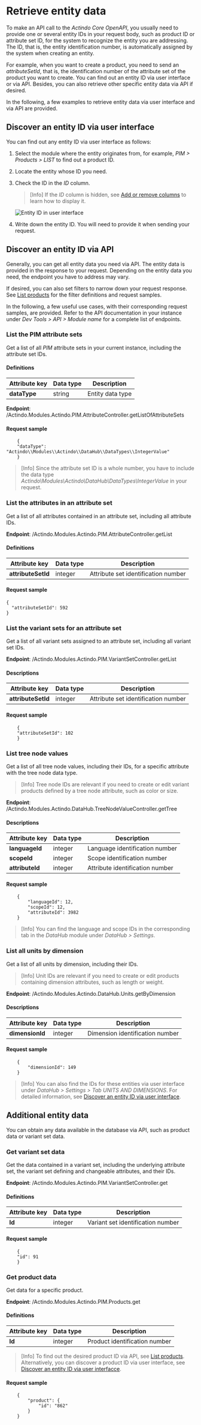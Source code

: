 # Retrieve entity data

To make an API call to the *Actindo Core OpenAPI*, you usually need to provide one or several entity IDs in your request body, such as product ID or attribute set ID, for the system to recognize the entity you are addressing. The ID, that is, the entity identification number, is automatically assigned by the system when creating an entity.

For example, when you want to create a product, you need to send an *attributeSetId*, that is, the identification number of the attribute set of the product you want to create. You can find out an entity ID via user interface or via API. Besides, you can also retrieve other specific entity data via API if desired.

In the following, a few examples to retrieve entity data via user interface and via API are provided. 


## Discover an entity ID via user interface

You can find out any entity ID via user interface as follows:

1. Select the module where the entity originates from, for example, *PIM > Products > LIST* to find out a product ID.

2. Locate the entity whose ID you need.

3. Check the ID in the *ID* column. 

    > [Info] If the *ID* column is hidden, see [Add or remove columns](../../Core1Platform//UsingCore1/05_WorkWithLists.md#add-or-remove-columns) to learn how to display it. 

    ![Entity ID in user interface](../../Assets/Screenshots/PIM/API/EntityID_UI.png "[Entity ID in user interface]")

4. Write down the entity ID. You will need to provide it when sending your request.


## Discover an entity ID via API

Generally, you can get all entity data you need via API. The entity data is provided in the response to your request. Depending on the entity data you need, the endpoint you have to address may vary. 

If desired, you can also set filters to narrow down your request response. See [List products](./05_ManageProducts.md#list-products) for the filter definitions and request samples.

In the following, a few useful use cases, with their corresponding request samples, are provided.  Refer to the API documentation in your instance under *Dev Tools > API > Module name* for a complete list of endpoints.


### List the PIM attribute sets

Get a list of all *PIM* attribute sets in your current instance, including the attribute set IDs.

#### Definitions

| Attribute key  | Data type | Description | 
| ---------------|-----------|-------------| 
| **dataType**   | string    | Entity data type |   

**Endpoint**: /Actindo.Modules.Actindo.PIM.AttributeController.getListOfAttributeSets

#### Request sample

        {
        "dataType": "Actindo\\Modules\\Actindo\\DataHub\\DataTypes\\IntegerValue"
        }

> [Info] Since the attribute set ID is a whole number, you have to include the data type *Actindo\\Modules\\Actindo\\DataHub\\DataTypes\\IntegerValue* in your request.  

[comment]: <> (Stimmt das so? Response scheint zu stimmen)


### List the attributes in an attribute set

Get a list of all attributes contained in an attribute set, including all attribute IDs. 

**Endpoint**: /Actindo.Modules.Actindo.PIM.AttributeController.getList
 
#### Definitions

| Attribute key  | Data type | Description |  
| ---------------|-----------|-------------|
| **attributeSetId** | integer | Attribute set identification number | 

#### Request sample

    {
      "attributeSetId": 592
    }


### List the variant sets for an attribute set

Get a list of all variant sets assigned to an attribute set, including all variant set IDs.

**Endpoint**: /Actindo.Modules.Actindo.PIM.VariantSetController.getList

#### Descriptions

| Attribute key  | Data type | Description |   
| ---------------|-----------|-------------|
| **attributeSetId** | integer | Attribute set identification number | 

#### Request sample

        {
        "attributeSetId": 102
        }


### List tree node values

Get a list of all tree node values, including their IDs, for a specific attribute with the  tree node data type. 

> [Info] Tree node IDs are relevant if you need to create or edit variant products defined by a tree node attribute, such as color or size. 

**Endpoint**: /Actindo.Modules.Actindo.DataHub.TreeNodeValueController.getTree

#### Descriptions

| Attribute key  | Data type | Description |   
| ---------------|-----------|-------------|
| **languageId** | integer | Language identification number |
| **scopeId**    | integer | Scope identification number |
| **attributeId** | integer | Attribute identification number |

#### Request sample

        {
            "languageId": 12,
            "scopeId": 12,
            "attributeId": 3982
        }

> [Info] You can find the language and scope IDs in the corresponding tab in the *DataHub* module under *DataHub > Settings*.


### List all units by dimension

Get a list of all units by dimension, including their IDs.  

> [Info] Unit IDs are relevant if you need to create or edit products containing dimension attributes, such as length or weight. 

**Endpoint**: /Actindo.Modules.Actindo.DataHub.Units.getByDimension

#### Descriptions

| Attribute key  | Data type | Description |   
| ---------------|-----------|-------------|
| **dimensionId** | integer | Dimension identification number |

#### Request sample

        {
            "dimensionId": 149
        }

> [Info] You can also find the IDs for these entities via user interface under *DataHub > Settings > Tab UNITS AND DIMENSIONS*. For detailed information, see [Discover an entity ID via user interface](#discover-an-entity-id-via-user-interface).  



## Additional entity data

You can obtain any data available in the database via API, such as product data or variant set data. 


### Get variant set data 

Get the data contained in a variant set, including the underlying attribute set, the variant set defining and changeable attributes, and their IDs. 

**Endpoint**: /Actindo.Modules.Actindo.PIM.VariantSetController.get

#### Definitions

| Attribute key  | Data type | Description |  
| ---------------|-----------|-------------|
| **Id** | integer | Variant set identification number |

#### Request sample


        {
        "id": 91
        }


### Get product data

Get data for a specific product. 

**Endpoint**: /Actindo.Modules.Actindo.PIM.Products.get

#### Definitions

| Attribute key  | Data type | Description |  
| ---------------|-----------|-------------|
| **Id** | integer | Product identification number |

> [Info] To find out the desired product ID via API, see [List products](./05_ManageProducts.md#list-products). Alternatively, you can discover a product ID via user interface, see [Discover an entity ID via user interfacce](#discover-an-entity-id-via-user-interface).

#### Request sample

        {
            "product": {
                "id": "862"
            }
        }

